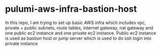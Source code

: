 # pulumi-aws-infra-bastion-host
In this repo, I am trying to set up basic AWS infra which includes vpc, private + public subnets, route tables, internet gateway, nat gateway and one public ec2 instance and one private ec2 instance. Public ec2 instance is used as bastion host or jump server which is used to do ssh login into private instance
